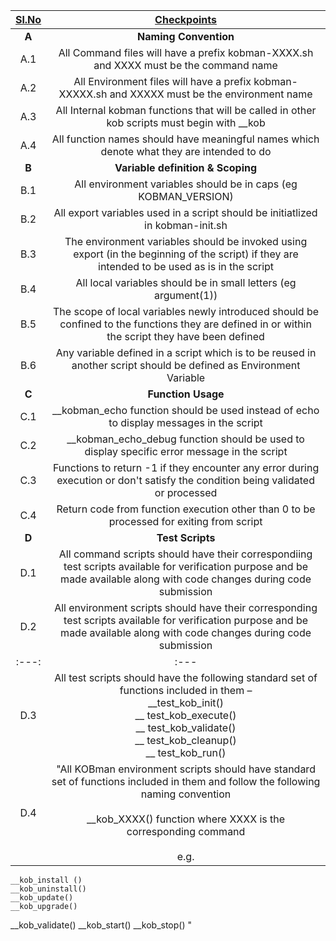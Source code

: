 |     <ins> Sl.No <ins>       |    <ins> Checkpoints <ins>       |
|:----:|:----:|
| **A** |**Naming Convention**|
|A.1|All Command files will have a prefix kobman-XXXX.sh and  XXXX must be the command name|
|A.2|All Environment files will have a prefix kobman-XXXXX.sh and XXXXX  must be the environment name|
|A.3|All Internal kobman functions that will be called in other kob scripts must begin with __kob|
|A.4|All function names should have meaningful names which denote what they are intended to do|
| **B** |**Variable definition & Scoping**|
|B.1|All environment variables should be in caps (eg KOBMAN_VERSION)|
|B.2|All export variables used in a script should be initiatlized in kobman-init.sh|
|B.3|The environment variables should be invoked using export (in the beginning of the script) if they are intended to be used as is in the script|
|B.4|All local variables should be in small letters (eg argument(1))|
|B.5|The scope of local variables newly introduced should be confined to the functions they are defined in or within the script they have been defined|
|B.6|Any variable defined in a script which is to be reused in another script should be defined as Environment Variable|
| **C** |**Function Usage**|
|C.1| __kobman_echo function should be used instead of echo to display messages in the script|
|C.2| __kobman_echo_debug function should be used to display specific error message in the script|
|C.3|Functions to return -1 if they encounter any error during execution or don't satisfy the condition being validated or processed|
|C.4|Return code from function execution other than 0 to be processed for exiting from script|
| **D** |**Test Scripts**|
|D.1|All command scripts should have their correspondiing test scripts available for verification purpose and be made available along with code changes during code submission|
|D.2|All environment scripts should have their corresponding test scripts available for verification purpose and be made available along with code changes during code submission|
|:---:| :--- |
|D.3|All test scripts should have the following standard set of functions included in them – <br> __test_kob_init() <br> __ test_kob_execute() <br> __ test_kob_validate() <br> __ test_kob_cleanup() <br> __ test_kob_run()|
|D.4|"All KOBman  environment scripts should have standard set of functions included in them and follow the following naming convention <br> <br>__kob_XXXX() function  where XXXX is the corresponding command <br> <br> e.g. <br>

    __kob_install ()
    __kob_uninstall()
    __kob_update()
    __kob_upgrade()
   __kob_validate()
    __kob_start()
    __kob_stop()
     "
    
    
